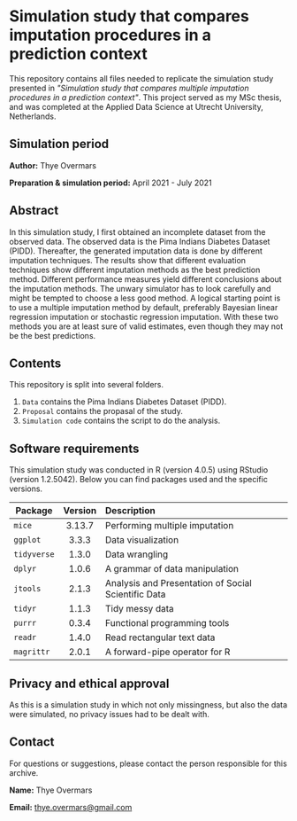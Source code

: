 # Simulation study that compares imputation procedures in a prediction context
This repository contains all files needed to replicate the simulation study presented in 
_"Simulation study that compares multiple imputation procedures in a prediction context"_. This project served as my MSc thesis, and was completed at the Applied Data Science at Utrecht University, Netherlands.

## Simulation period 
**Author:** Thye Overmars

**Preparation & simulation period:** April 2021 - July 2021

## Abstract
In this simulation study, I first obtained an incomplete dataset from the observed data. The observed data is the Pima Indians Diabetes Dataset (PIDD). Thereafter, the generated imputation data is done by different imputation techniques. The results show that different evaluation techniques show different imputation methods as the best prediction method. Different performance measures yield different conclusions about the imputation methods. The unwary simulator has to look carefully and might be tempted to choose a less good method. A logical starting point is to use a multiple imputation method by default, preferably Bayesian linear regression imputation or stochastic regression imputation. With these two methods you are at least sure of valid estimates, even though they may not be the best predictions.

## Contents
This repository is split into several folders.
1. `Data` contains the Pima Indians Diabetes Dataset (PIDD).
2. `Proposal` contains the propasal of the study. 
3. `Simulation code` contains the script to do the analysis. 

## Software requirements
This simulation study was conducted in R (version 4.0.5) using RStudio (version 1.2.5042). 
Below you can find packages used and the specific versions.

| Package | Version | Description |
|---------|:-------:|:------------|
| `mice`   | 3.13.7   | Performing multiple imputation |
| `ggplot`  | 3.3.3   | Data visualization |
| `tidyverse` | 1.3.0 | Data wrangling |
| `dplyr`   | 1.0.6   | A grammar of data manipulation |
| `jtools`  | 2.1.3   | Analysis and Presentation of Social Scientific Data |
| `tidyr`   | 1.1.3   | Tidy messy data |
| `purrr`   | 0.3.4   | Functional programming tools |
| `readr`   | 1.4.0   | Read rectangular text data | 
| `magrittr` | 2.0.1  | A forward-pipe operator for R | 


## Privacy and ethical approval
As this is a simulation study in which not only missingness, but also the data were simulated, no privacy issues had to be dealt with.

## Contact
For questions or suggestions, please contact the person responsible for this archive.

**Name:** Thye Overmars

**Email:** thye.overmars@gmail.com

